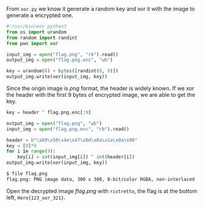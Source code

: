 
From ``xor.py`` we know it generate a random key and xor it with the image to generate a encrypted one.

```python
#!/usr/bin/env python3
from os import urandom
from random import randint
from pwn import xor

input_img = open("flag.png", "rb").read()
output_img = open("flag.png.enc", "wb")

key = urandom(8) + bytes([randint(0, 9)])
output_img.write(xor(input_img, key))
```

Since the origin image is *png* format, the header is widely known. If we xor the header with the first 9 bytes of encrypted image, we are able to get the key.

```python
key = header ^ flag.png.enc[:9]
```

```python
output_img = open("flag.png", "wb")
input_img = open("flag.png.enc", "rb").read()

header = b"\x89\x50\x4e\x47\x0d\x0a\x1a\x0a\x00"
key = [0]*9
for i in range(9):
    key[i] = int(input_img[i]) ^ int(header[i])
output_img.write(xor(input_img, key))
```

```bash
$ file flag.png
flag.png: PNG image data, 300 x 300, 8-bit/color RGBA, non-interlaced
```

Open the decrypted image *flag.png* with ``ristretto``, the flag is at the bottom left, ``Hero{123_xor_321}``.
